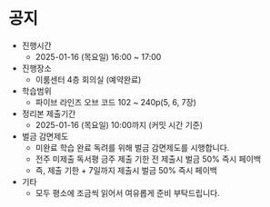 # 공지

- 진행시간
    - 2025-01-16 (목요일) 16:00 ~ 17:00
- 진행장소
    - 이룸센터 4층 회의실 (예약완료)
- 학습범위
    - 파이브 라인즈 오브 코드 102 ~ 240p(5, 6, 7장)
- 정리본 제출기간
    - 2025-01-16 (목요일) 10:00까지 (커밋 시간 기준)
- 벌금 감면제도
  - 미완료 학습 완료 독려를 위해 벌금 감면제도를 시행합니다.
  - 전주 미제출 독서평 금주 제출 기한 전 제출시 벌금 50% 즉시 페이백
  - 즉, 제출 기한 + 7일까지 제출시 벌금 50% 즉시 페이백
- 기타
    - 모두 평소에 조금씩 읽어서 여유롭게 준비 부탁드립니다.